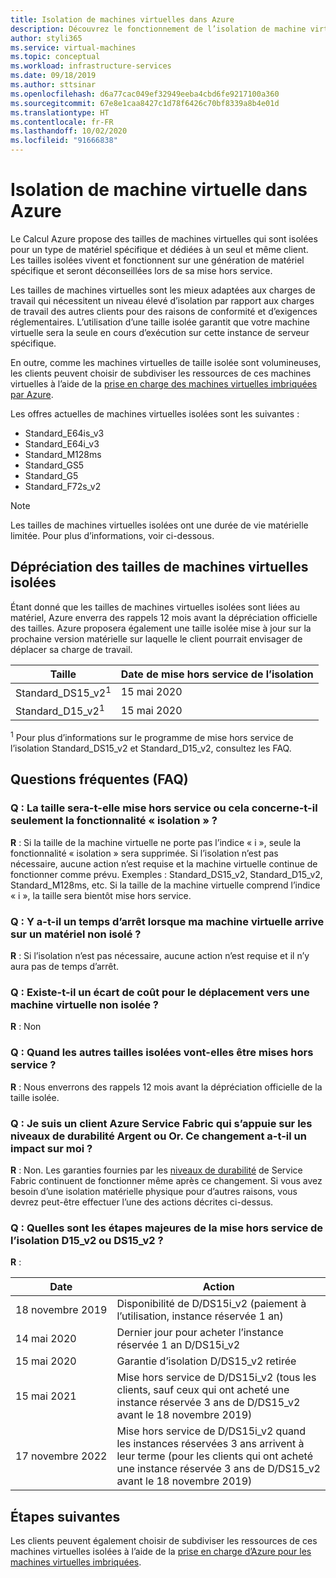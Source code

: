 ```yaml
---
title: Isolation de machines virtuelles dans Azure
description: Découvrez le fonctionnement de l’isolation de machine virtuelle dans Azure.
author: styli365
ms.service: virtual-machines
ms.topic: conceptual
ms.workload: infrastructure-services
ms.date: 09/18/2019
ms.author: sttsinar
ms.openlocfilehash: d6a77cac049ef32949eeba4cbd6fe9217100a360
ms.sourcegitcommit: 67e8e1caa8427c1d78f6426c70bf8339a8b4e01d
ms.translationtype: HT
ms.contentlocale: fr-FR
ms.lasthandoff: 10/02/2020
ms.locfileid: "91666838"
---
```

# <a name="virtual-machine-isolation-in-azure"></a>Isolation de machine virtuelle dans Azure

Le Calcul Azure propose des tailles de machines virtuelles qui sont isolées pour un type de matériel spécifique et dédiées à un seul et même client. Les tailles isolées vivent et fonctionnent sur une génération de matériel spécifique et seront déconseillées lors de sa mise hors service.

Les tailles de machines virtuelles sont les mieux adaptées aux charges de travail qui nécessitent un niveau élevé d’isolation par rapport aux charges de travail des autres clients pour des raisons de conformité et d’exigences réglementaires.  L’utilisation d’une taille isolée garantit que votre machine virtuelle sera la seule en cours d’exécution sur cette instance de serveur spécifique. 


En outre, comme les machines virtuelles de taille isolée sont volumineuses, les clients peuvent choisir de subdiviser les ressources de ces machines virtuelles à l’aide de la [prise en charge des machines virtuelles imbriquées par Azure](https://azure.microsoft.com/blog/nested-virtualization-in-azure/).

Les offres actuelles de machines virtuelles isolées sont les suivantes :
* Standard_E64is_v3
* Standard_E64i_v3
* Standard_M128ms
* Standard_GS5
* Standard_G5
* Standard_F72s_v2

> [!NOTE]
> Les tailles de machines virtuelles isolées ont une durée de vie matérielle limitée. Pour plus d’informations, voir ci-dessous.

## <a name="deprecation-of-isolated-vm-sizes"></a>Dépréciation des tailles de machines virtuelles isolées
Étant donné que les tailles de machines virtuelles isolées sont liées au matériel, Azure enverra des rappels 12 mois avant la dépréciation officielle des tailles.  Azure proposera également une taille isolée mise à jour sur la prochaine version matérielle sur laquelle le client pourrait envisager de déplacer sa charge de travail.

| Taille | Date de mise hors service de l’isolation | 
| --- | --- |
| Standard_DS15_v2<sup>1</sup> | 15 mai 2020 |
| Standard_D15_v2<sup>1</sup>  | 15 mai 2020 |

<sup>1</sup> Pour plus d’informations sur le programme de mise hors service de l’isolation Standard_DS15_v2 et Standard_D15_v2, consultez les FAQ.


## <a name="faq"></a>Questions fréquentes (FAQ)
### <a name="q-is-the-size-going-to-get-retired-or-only-isolation-feature-is"></a>Q : La taille sera-t-elle mise hors service ou cela concerne-t-il seulement la fonctionnalité « isolation » ?
**R** : Si la taille de la machine virtuelle ne porte pas l’indice « i », seule la fonctionnalité « isolation » sera supprimée. Si l’isolation n’est pas nécessaire, aucune action n’est requise et la machine virtuelle continue de fonctionner comme prévu. Exemples : Standard_DS15_v2, Standard_D15_v2, Standard_M128ms, etc. Si la taille de la machine virtuelle comprend l’indice « i », la taille sera bientôt mise hors service.

### <a name="q-is-there-a-downtime-when-my-vm-lands-on-a-non-isolated-hardware"></a>Q : Y a-t-il un temps d’arrêt lorsque ma machine virtuelle arrive sur un matériel non isolé ?
**R** : Si l’isolation n’est pas nécessaire, aucune action n’est requise et il n’y aura pas de temps d’arrêt.

### <a name="q-is-there-any-cost-delta-for-moving-to-a-non-isolated-virtual-machine"></a>Q : Existe-t-il un écart de coût pour le déplacement vers une machine virtuelle non isolée ?
**R** : Non

### <a name="q-when-are-the-other-isolated-sizes-going-to-retire"></a>Q : Quand les autres tailles isolées vont-elles être mises hors service ?
**R** : Nous enverrons des rappels 12 mois avant la dépréciation officielle de la taille isolée.

### <a name="q-im-an-azure-service-fabric-customer-relying-on-the-silver-or-gold-durability-tiers-does-this-change-impact-me"></a>Q : Je suis un client Azure Service Fabric qui s’appuie sur les niveaux de durabilité Argent ou Or. Ce changement a-t-il un impact sur moi ?
**R** : Non. Les garanties fournies par les [niveaux de durabilité](../service-fabric/service-fabric-cluster-capacity.md#durability-characteristics-of-the-cluster) de Service Fabric continuent de fonctionner même après ce changement. Si vous avez besoin d’une isolation matérielle physique pour d’autres raisons, vous devrez peut-être effectuer l’une des actions décrites ci-dessus. 
 
### <a name="q-what-are-the-milestones-for-d15_v2-or-ds15_v2-isolation-retirement"></a>Q : Quelles sont les étapes majeures de la mise hors service de l’isolation D15_v2 ou DS15_v2 ? 
**R** : 
 
| Date | Action |
|---|---| 
| 18 novembre 2019 | Disponibilité de D/DS15i_v2 (paiement à l’utilisation, instance réservée 1 an) | 
| 14 mai 2020 | Dernier jour pour acheter l’instance réservée 1 an D/DS15i_v2 | 
| 15 mai 2020 | Garantie d’isolation D/DS15_v2 retirée | 
| 15 mai 2021 | Mise hors service de D/DS15i_v2 (tous les clients, sauf ceux qui ont acheté une instance réservée 3 ans de D/DS15_v2 avant le 18 novembre 2019)| 
| 17 novembre 2022 | Mise hors service de D/DS15i_v2 quand les instances réservées 3 ans arrivent à leur terme (pour les clients qui ont acheté une instance réservée 3 ans de D/DS15_v2 avant le 18 novembre 2019) |

## <a name="next-steps"></a>Étapes suivantes

Les clients peuvent également choisir de subdiviser les ressources de ces machines virtuelles isolées à l’aide de la [prise en charge d’Azure pour les machines virtuelles imbriquées](https://azure.microsoft.com/blog/nested-virtualization-in-azure/).
